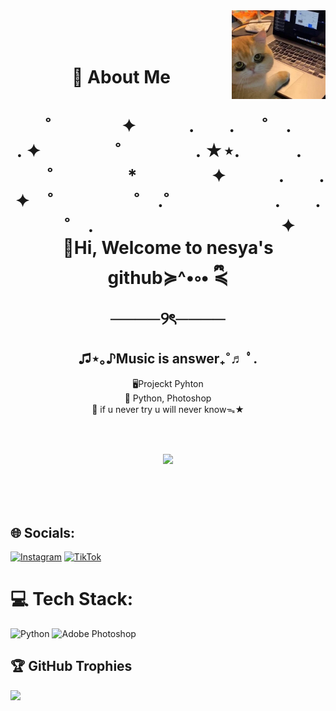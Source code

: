 <div>
<img src="cat1.jpg" alt="" width="150" align="right">
<br><br><br>
<h1 align="center">💫 About Me </h1>
  
<h1 align= "center">˚　　　　✦　　　.　　. 　 ˚　.　　　　　 . ✦　　　 　˚　　　　 . ★⋆.
　　　.   　　˚　　 　　*　　 　　✦　　　.　　.　　　✦　˚ 　　　　 ˚　.˚　　　　　　.　　. 　 ˚　.　　　　 　　 　　　　 ✦
<br>
🫧Hi, Welcome to nesya's github≽^•༚• ྀི≼
<br>
────୨ৎ────</h1>

<h2 align= "center"> ♫⋆｡♪Music is answer₊˚♬ ﾟ.</h2>
 <p align ="center"> 🖥Projeckt Pyhton<br>🌱 Python, Photoshop <br>🔮 if u never try u will never knowᯓ★</p>

<br><br>
<p align ="center"> <img src="https://raw.githubusercontent.com/innng/innng/master/assets/kyubey.gif" height="40" /></p>
<br><br><br>

## 🌐 Socials:
[![Instagram](https://img.shields.io/badge/Instagram-%23E4405F.svg?logo=Instagram&logoColor=white)](https://instagram.com/nssyyayy) [![TikTok](https://img.shields.io/badge/TikTok-%23000000.svg?logo=TikTok&logoColor=white)](https://tiktok.com/@nyyysyy) 

# 💻 Tech Stack:
![Python](https://img.shields.io/badge/python-3670A0?style=for-the-badge&logo=python&logoColor=ffdd54) ![Adobe Photoshop](https://img.shields.io/badge/adobe%20photoshop-%2331A8FF.svg?style=for-the-badge&logo=adobe%20photoshop&logoColor=white)

## 🏆 GitHub Trophies
![](https://github-profile-trophy.vercel.app/?username=𝑠ℎ𝑦𝑎𝑦´ˎ˗&theme=radical&no-frame=false&no-bg=false&margin-w=4)

</div>
